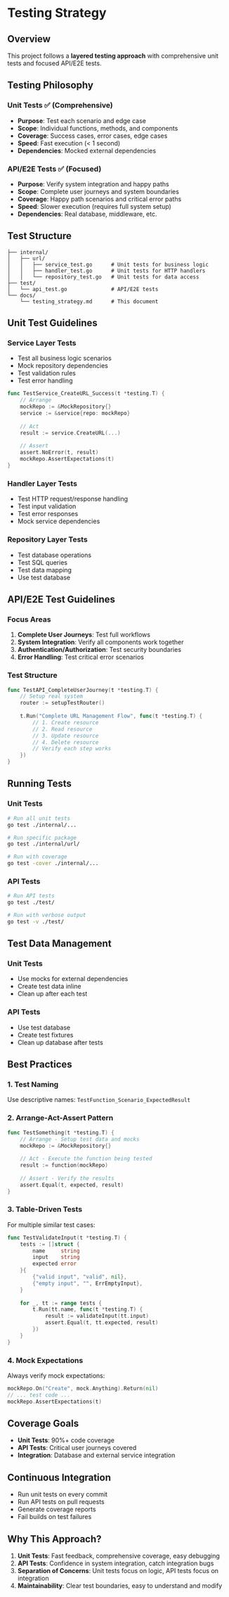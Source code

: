 # Testing Strategy

## Overview

This project follows a **layered testing approach** with comprehensive unit tests and focused API/E2E tests.

## Testing Philosophy

### Unit Tests ✅ (Comprehensive)
- **Purpose**: Test each scenario and edge case
- **Scope**: Individual functions, methods, and components
- **Coverage**: Success cases, error cases, edge cases
- **Speed**: Fast execution (< 1 second)
- **Dependencies**: Mocked external dependencies

### API/E2E Tests ✅ (Focused)
- **Purpose**: Verify system integration and happy paths
- **Scope**: Complete user journeys and system boundaries
- **Coverage**: Happy path scenarios and critical error paths
- **Speed**: Slower execution (requires full system setup)
- **Dependencies**: Real database, middleware, etc.

## Test Structure

```
├── internal/
│   ├── url/
│   │   ├── service_test.go      # Unit tests for business logic
│   │   ├── handler_test.go      # Unit tests for HTTP handlers
│   │   └── repository_test.go   # Unit tests for data access
├── test/
│   └── api_test.go              # API/E2E tests
└── docs/
    └── testing_strategy.md      # This document
```

## Unit Test Guidelines

### Service Layer Tests
- Test all business logic scenarios
- Mock repository dependencies
- Test validation rules
- Test error handling

```go
func TestService_CreateURL_Success(t *testing.T) {
    // Arrange
    mockRepo := &MockRepository{}
    service := &service{repo: mockRepo}
    
    // Act
    result := service.CreateURL(...)
    
    // Assert
    assert.NoError(t, result)
    mockRepo.AssertExpectations(t)
}
```

### Handler Layer Tests
- Test HTTP request/response handling
- Test input validation
- Test error responses
- Mock service dependencies

### Repository Layer Tests
- Test database operations
- Test SQL queries
- Test data mapping
- Use test database

## API/E2E Test Guidelines

### Focus Areas
1. **Complete User Journeys**: Test full workflows
2. **System Integration**: Verify all components work together
3. **Authentication/Authorization**: Test security boundaries
4. **Error Handling**: Test critical error scenarios

### Test Structure
```go
func TestAPI_CompleteUserJourney(t *testing.T) {
    // Setup real system
    router := setupTestRouter()
    
    t.Run("Complete URL Management Flow", func(t *testing.T) {
        // 1. Create resource
        // 2. Read resource
        // 3. Update resource
        // 4. Delete resource
        // Verify each step works
    })
}
```

## Running Tests

### Unit Tests
```bash
# Run all unit tests
go test ./internal/...

# Run specific package
go test ./internal/url/

# Run with coverage
go test -cover ./internal/...
```

### API Tests
```bash
# Run API tests
go test ./test/

# Run with verbose output
go test -v ./test/
```

## Test Data Management

### Unit Tests
- Use mocks for external dependencies
- Create test data inline
- Clean up after each test

### API Tests
- Use test database
- Create test fixtures
- Clean up database after tests

## Best Practices

### 1. Test Naming
Use descriptive names: `TestFunction_Scenario_ExpectedResult`

### 2. Arrange-Act-Assert Pattern
```go
func TestSomething(t *testing.T) {
    // Arrange - Setup test data and mocks
    mockRepo := &MockRepository{}
    
    // Act - Execute the function being tested
    result := function(mockRepo)
    
    // Assert - Verify the results
    assert.Equal(t, expected, result)
}
```

### 3. Table-Driven Tests
For multiple similar test cases:
```go
func TestValidateInput(t *testing.T) {
    tests := []struct {
        name     string
        input    string
        expected error
    }{
        {"valid input", "valid", nil},
        {"empty input", "", ErrEmptyInput},
    }
    
    for _, tt := range tests {
        t.Run(tt.name, func(t *testing.T) {
            result := validateInput(tt.input)
            assert.Equal(t, tt.expected, result)
        })
    }
}
```

### 4. Mock Expectations
Always verify mock expectations:
```go
mockRepo.On("Create", mock.Anything).Return(nil)
// ... test code ...
mockRepo.AssertExpectations(t)
```

## Coverage Goals

- **Unit Tests**: 90%+ code coverage
- **API Tests**: Critical user journeys covered
- **Integration**: Database and external service integration

## Continuous Integration

- Run unit tests on every commit
- Run API tests on pull requests
- Generate coverage reports
- Fail builds on test failures

## Why This Approach?

1. **Unit Tests**: Fast feedback, comprehensive coverage, easy debugging
2. **API Tests**: Confidence in system integration, catch integration bugs
3. **Separation of Concerns**: Unit tests focus on logic, API tests focus on integration
4. **Maintainability**: Clear test boundaries, easy to understand and modify 